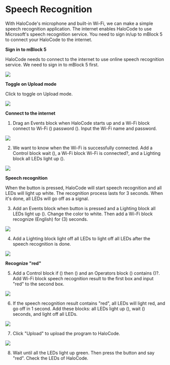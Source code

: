 # Speech Recognition

With HaloCode's microphone and built-in Wi-Fi, we can make a simple speech recognition application. The internet enables HaloCode to use Microsoft's speech recognition service. You need to sign in/up to mBlock 5 to connect your HaloCode to the internet.

**Sign in to mBlock 5**

HaloCode needs to connect to the internet to use online speech recognition service. We need to sign in to mBlock 5 first.

![](../../../../.gitbook/assets/0%20%282%29.gif)

**Toggle on Upload mode**

Click to toggle on Upload mode.

![](../../../../.gitbook/assets/1.gif)

**Connect to the internet**

1. Drag an Events block when HaloCode starts up and a Wi-Fi block connect to Wi-Fi \(\) password \(\). Input the Wi-Fi name and password.

![](../../../../.gitbook/assets/2%20%281%29.gif)

2. We want to know when the Wi-Fi is successfully connected. Add a Control block wait \(\), a Wi-Fi block Wi-Fi is connected?, and a Lighting block all LEDs light up \(\).

![](../../../../.gitbook/assets/3.gif)

**Speech recognition**

When the button is pressed, HaloCode will start speech recognition and all LEDs will light up white. The recognition process lasts for 3 seconds. When it's done, all LEDs will go off as a signal.

3. Add an Events block when button is pressed and a Lighting block all LEDs light up \(\). Change the color to white. Then add a Wi-Fi block recognize \(English\) for \(3\) seconds.

![](../../../../.gitbook/assets/4%20%282%29.gif)

4. Add a Lighting block light off all LEDs to light off all LEDs after the speech recognition is done.

![](../../../../.gitbook/assets/5%20%281%29.gif)

**Recognize "red"**

5. Add a Control block if \(\) then \(\) and an Operators block \(\) contains \(\)?. Add Wi-Fi block speech recognition result to the first box and input "red" to the second box.

![](../../../../.gitbook/assets/6%20%282%29.gif)

6. If the speech recognition result contains "red", all LEDs will light red, and go off in 1 second. Add these blocks: all LEDs light up \(\), wait \(\) seconds, and light off all LEDs.

![](../../../../.gitbook/assets/7%20%282%29.gif)

7. Click "Upload" to upload the program to HaloCode.

![](../../../../.gitbook/assets/8%20%282%29.gif)

8. Wait until all the LEDs light up green. Then press the button and say "red". Check the LEDs of HaloCode.

